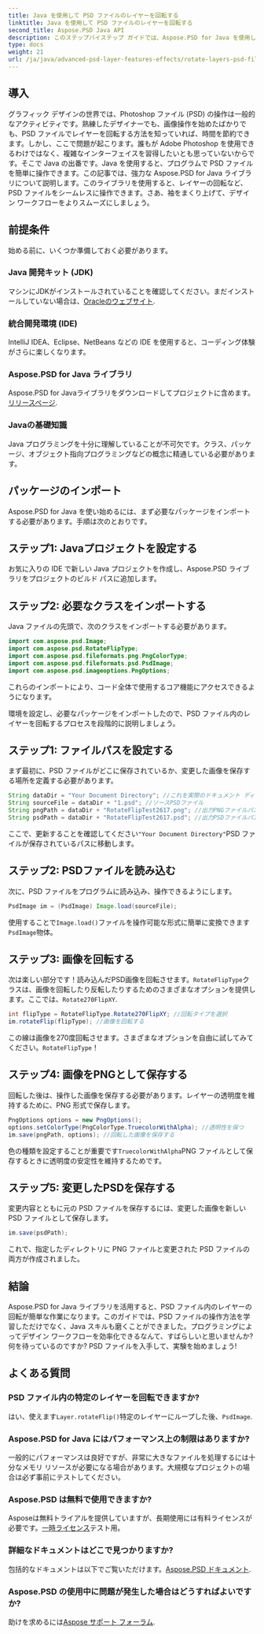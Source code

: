 ```yaml
---
title: Java を使用して PSD ファイルのレイヤーを回転する
linktitle: Java を使用して PSD ファイルのレイヤーを回転する
second_title: Aspose.PSD Java API
description: このステップバイステップ ガイドでは、Aspose.PSD for Java を使用して PSD ファイル内のレイヤーを簡単に回転させる方法を説明します。
type: docs
weight: 21
url: /ja/java/advanced-psd-layer-features-effects/rotate-layers-psd-files/
---
```

## 導入
グラフィック デザインの世界では、Photoshop ファイル (PSD) の操作は一般的なアクティビティです。熟練したデザイナーでも、画像操作を始めたばかりでも、PSD ファイルでレイヤーを回転する方法を知っていれば、時間を節約できます。しかし、ここで問題が起こります。誰もが Adobe Photoshop を使用できるわけではなく、複雑なインターフェイスを習得したいとも思っていないからです。そこで Java の出番です。Java を使用すると、プログラムで PSD ファイルを簡単に操作できます。この記事では、強力な Aspose.PSD for Java ライブラリについて説明します。このライブラリを使用すると、レイヤーの回転など、PSD ファイルをシームレスに操作できます。さあ、袖をまくり上げて、デザイン ワークフローをよりスムーズにしましょう。
## 前提条件
始める前に、いくつか準備しておく必要があります。
### Java 開発キット (JDK)
マシンにJDKがインストールされていることを確認してください。まだインストールしていない場合は、[Oracleのウェブサイト](https://www.oracle.com/java/technologies/javase-downloads.html).
### 統合開発環境 (IDE)
IntelliJ IDEA、Eclipse、NetBeans などの IDE を使用すると、コーディング体験がさらに楽しくなります。
### Aspose.PSD for Java ライブラリ
Aspose.PSD for Javaライブラリをダウンロードしてプロジェクトに含めます。[リリースページ](https://releases.aspose.com/psd/java/).
### Javaの基礎知識
Java プログラミングを十分に理解していることが不可欠です。クラス、パッケージ、オブジェクト指向プログラミングなどの概念に精通している必要があります。
## パッケージのインポート
Aspose.PSD for Java を使い始めるには、まず必要なパッケージをインポートする必要があります。手順は次のとおりです。
## ステップ1: Javaプロジェクトを設定する
お気に入りの IDE で新しい Java プロジェクトを作成し、Aspose.PSD ライブラリをプロジェクトのビルド パスに追加します。
## ステップ2: 必要なクラスをインポートする
Java ファイルの先頭で、次のクラスをインポートする必要があります。
```java
import com.aspose.psd.Image;
import com.aspose.psd.RotateFlipType;
import com.aspose.psd.fileformats.png.PngColorType;
import com.aspose.psd.fileformats.psd.PsdImage;
import com.aspose.psd.imageoptions.PngOptions;
```
これらのインポートにより、コード全体で使用するコア機能にアクセスできるようになります。 

環境を設定し、必要なパッケージをインポートしたので、PSD ファイル内のレイヤーを回転するプロセスを段階的に説明しましょう。
## ステップ1: ファイルパスを設定する

まず最初に、PSD ファイルがどこに保存されているか、変更した画像を保存する場所を定義する必要があります。 
```java
String dataDir = "Your Document Directory"; //これを実際のドキュメント ディレクトリに変更します。
String sourceFile = dataDir + "1.psd"; //ソースPSDファイル
String pngPath = dataDir + "RotateFlipTest2617.png"; //出力PNGファイルパス
String psdPath = dataDir + "RotateFlipTest2617.psd"; //出力PSDファイルパス
```
ここで、更新することを確認してください`"Your Document Directory"`PSD ファイルが保存されているパスに移動します。
## ステップ2: PSDファイルを読み込む

次に、PSD ファイルをプログラムに読み込み、操作できるようにします。
```java
PsdImage im = (PsdImage) Image.load(sourceFile);
```
使用することで`Image.load()`ファイルを操作可能な形式に簡単に変換できます`PsdImage`物体。
## ステップ3: 画像を回転する

次は楽しい部分です！読み込んだPSD画像を回転させます。`RotateFlipType`クラスは、画像を回転したり反転したりするためのさまざまなオプションを提供します。ここでは、`Rotate270FlipXY`.
```java
int flipType = RotateFlipType.Rotate270FlipXY; //回転タイプを選択
im.rotateFlip(flipType); //画像を回転する
```
この線は画像を270度回転させます。さまざまなオプションを自由に試してみてください。`RotateFlipType`！
## ステップ4: 画像をPNGとして保存する

回転した後は、操作した画像を保存する必要があります。レイヤーの透明度を維持するために、PNG 形式で保存します。
```java
PngOptions options = new PngOptions();
options.setColorType(PngColorType.TruecolorWithAlpha); //透明性を保つ
im.save(pngPath, options); //回転した画像を保存する
```
色の種類を設定することが重要です`TruecolorWithAlpha`PNG ファイルとして保存するときに透明度の安定性を維持するためです。
## ステップ5: 変更したPSDを保存する

変更内容とともに元の PSD ファイルを保存するには、変更した画像を新しい PSD ファイルとして保存します。
```java
im.save(psdPath);
```
これで、指定したディレクトリに PNG ファイルと変更された PSD ファイルの両方が作成されました。
## 結論
Aspose.PSD for Java ライブラリを活用すると、PSD ファイル内のレイヤーの回転が簡単な作業になります。このガイドでは、PSD ファイルの操作方法を学習しただけでなく、Java スキルも磨くことができました。プログラミングによってデザイン ワークフローを効率化できるなんて、すばらしいと思いませんか? 何を待っているのですか? PSD ファイルを入手して、実験を始めましょう!
## よくある質問
### PSD ファイル内の特定のレイヤーを回転できますか?
はい、使えます`Layer.rotateFlip()`特定のレイヤーにループした後、`PsdImage`.
### Aspose.PSD for Java にはパフォーマンス上の制限はありますか?
一般的にパフォーマンスは良好ですが、非常に大きなファイルを処理するには十分なメモリ リソースが必要になる場合があります。大規模なプロジェクトの場合は必ず事前にテストしてください。
### Aspose.PSD は無料で使用できますか?
 Asposeは無料トライアルを提供していますが、長期使用には有料ライセンスが必要です。[一時ライセンス](https://purchase.aspose.com/temporary-license/)テスト用。
### 詳細なドキュメントはどこで見つかりますか?
包括的なドキュメントは以下でご覧いただけます。[Aspose.PSD ドキュメント](https://reference.aspose.com/psd/java/).
### Aspose.PSD の使用中に問題が発生した場合はどうすればよいですか?
助けを求めるには[Aspose サポート フォーラム](https://forum.aspose.com/c/psd/34).